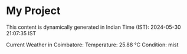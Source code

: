 # My Project

This content is dynamically generated in Indian Time (IST): 2024-05-30 21:07:35 IST


Current Weather in Coimbatore:
Temperature: 25.88 °C
Condition: mist
